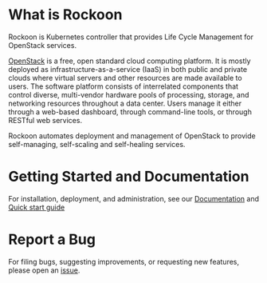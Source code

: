 # What is Rockoon

Rockoon is Kubernetes controller that provides Life Cycle Management for OpenStack services.

[OpenStack](https://www.openstack.org/) is a free, open standard cloud computing platform.
It is mostly deployed as infrastructure-as-a-service (IaaS) in both public and private clouds
where virtual servers and other resources are made available to users. The software platform
consists of interrelated components that control diverse, multi-vendor hardware pools of
processing, storage, and networking resources throughout a data center. Users manage it either
through a web-based dashboard, through command-line tools, or through RESTful web services.

Rockoon automates deployment and management of OpenStack to provide self-managing,
self-scaling and self-healing services.

# Getting Started and Documentation

For installation, deployment, and administration, see our [Documentation](https://mirantis.github.io/rockoon/)
and [Quick start guide](https://mirantis.github.io/rockoon/quick-start/aio-installation/)

# Report a Bug

For filing bugs, suggesting improvements, or requesting new features, please open an [issue](https://github.com/Mirantis/rockoon/issues).
